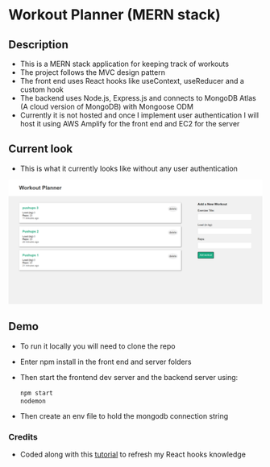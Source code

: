 # Workout Planner (MERN stack)

## Description
- This is a MERN stack application for keeping track of workouts
- The project follows the MVC design pattern
- The front end uses React hooks like useContext, useReducer and a custom hook
 - The backend uses Node.js, Express.js and connects to MongoDB Atlas (A cloud version of MongoDB) with Mongoose ODM
 - Currently it is not hosted and once I implement user authentication I will host it using AWS Amplify for the front end and EC2 for the server

 ## Current look
  - This is what it currently looks like without any user authentication

  ![A picture of the main page which shows multiple workouts and their info as well as a form to create and add new workouts](readMeImages/workoutAppNoAuth.png)

 ## Demo
  - To run it locally you will need to clone the repo
  - Enter npm install in the front end and server folders
  - Then start the frontend dev server and the backend server using:

        npm start
        nodemon
 - Then create an env file to hold the mongodb connection string

### Credits
 - Coded along with this [tutorial](https://www.youtube.com/@NetNinja) to refresh my React hooks knowledge